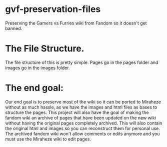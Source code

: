 # gvf-preservation-files

Preserving the Gamers vs Furries wiki from Fandom so it doesn't get banned.

# The File Structure.

The file structure of this is pretty simple. Pages go in the pages folder and images go in the images folder.

# The end goal:

Our end goal is to preserve most of the wiki so it can be ported to Miraheze without as much hassle, as we have the images and html files as bases to structure the pages. This project will also have the goal of making the fandom wiki an archive of pages that have been updated on the new wiki without having the original pages completely archived. This will also contain the original html and images so you can reconstruct them for personal use. The archived fandom wiki won't allow comments or edits anymore and you must use the Miraheze wiki to edit pages.
